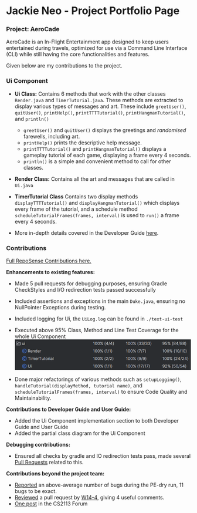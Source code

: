 # Jackie Neo - Project Portfolio Page

### Project:  AeroCade

AeroCade is an In-Flight Entertainment app designed to keep users entertained during travels,
optimized for use via a Command Line Interface (CLI) while still having the core functionalities and features.

Given below are my contributions to the project.
 
### Ui Component

- **Ui Class:** Contains 6 methods that work with the other classes `Render.java` and `TimerTutorial.java`. These 
methods are extracted to display various types of messages and art. These include `greetUser()`, 
`quitUser()`, `printHelp()`, `printTTTTutorial()`, `printHangmanTutorial()`, and `println()`
  - `greetUser()` and `quitUser()` displays the greetings and _randomised_ farewells, including art.
  - `printHelp()` prints the descriptive help message.
  - `printTTTTutorial()` and `printHangmanTutorial()` displays a gameplay tutorial of each game, displaying a frame 
    every 4 seconds.
  -  `println()` is a simple and convenient method to call for other classes.


- **Render Class:** Contains all the art and messages that are called in `Ui.java`


- **TimerTutorial Class** Contains two display methods `displayTTTTutorial()` and `displayHangmanTutorial()` which 
displays every frame of the tutorial, and a schedule method `scheduleTutorialFrames(frames, interval)` is used to 
`run()` a frame every 4 seconds.


- More in-depth details covered in the Developer Guide [here](https://ay2324s2-cs2113-w13-1.github.io/tp/DeveloperGuide.html#ui-implementation).

### Contributions

[Full RepoSense Contributions here.](https://nus-cs2113-ay2324s2.github.io/tp-dashboard/?search=jackie&breakdown=true&sort=groupTitle%20dsc&sortWithin=title&since=2024-02-23&timeframe=commit&mergegroup=&groupSelect=groupByRepos&checkedFileTypes=docs~functional-code~test-code~other)

**Enhancements to existing features:**

* Made 5 pull requests for debugging purposes, ensuring Gradle CheckStyles and I/O redirection tests passed successfully
* Included assertions and exceptions in the main `Duke.java`, ensuring no NullPointer Exceptions during testing.
* Included logging for Ui, the `UiLog.log` can be found in `./text-ui-test`
* Executed above 95% Class, Method and Line Test Coverage for the whole Ui Component
  ![img_1.png](img_1.png)


* Done major refactorings of various methods such as `setupLogging()`, `handleTutorial(displayMethod, tutorial name)`, 
and `scheduleTutorialFrames(frames, interval)` to ensure Code Quality and Maintainability.


**Contributions to Developer Guide and User Guide:**
* Added the Ui Component implementation section to both Developer Guide and User Guide
* Added the partial class diagram for the Ui Component

**Debugging contributions:**
* Ensured all checks by gradle and IO redirection tests pass, made several [Pull Requests](https://github.com/nus-cs2113-AY2324S2/tp/pull/14)
related to this.

**Contributions beyond the project team:**
* [Reported](https://github.com/JackieNeoCEG/ped/issues) an above-average number of bugs during the PE-dry run, 
11 bugs to be exact.
* [Reviewed](https://github.com/nus-cs2113-AY2324S2/tp/pull/14/files/d1e6b3511ee5ca0c49db8c26978c35051fb7ae85#r1548934733)
a pull request by [W14-4](https://github.com/nus-cs2113-AY2324S2/tp/pull/14), giving 4 useful comments.
* [One post](https://github.com/nus-cs2113-AY2324S2/forum/issues/11#issuecomment-1935676712) in the CS2113 Forum

